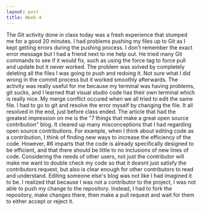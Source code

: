 ```yaml
---
layout: post
title: Week 4
---
```


  The Git activity done in class today was a fresh experience that stumped me for a good 20 minutes. I had problems pushing my files up to Git as I kept getting errors during the pushing process. I don't remember the exact error message but I had a friend next to me help out. He tried many Git commands to see if it would fix, such as using the force tag to force pull and update but it never worked. The problem was solved by completely deleting all the files I was going to push and redoing it. Not sure what I did wrong in the commit process but it worked smoothly afterwards. The activity was really useful for me because my terminal was having problems, git sucks, and I learned that visual studio code has their own terminal which is really nice. My merge conflict occured when we all tried to edit the same file. I had to go to git and resolve the error myself by changing the file. It all resolved in the end, just before class ended. 
  The article that had the greatest impression on me is the "7 things that make a great open source contribution" blog. It cleared up many misconceptions that I had regarding open source contributions. For example, when I think about editing code as a contribution, I think of finding new ways to increase the efficiency of the code. However, #6 imparts that the code is already specifically designed to be efficient, and that there should be little to no inclusions of new lines of code. Considering the needs of other users, not just the contributor will make me want to double check my code so that it doesnt just satisfy the contributors request, but also is clear enough for other contributors to read and understand. 
    Editing someone else's blog was not like I had imagined it to be. I realized that because I was not a contributor to the project, I was not able to push my change to the repository. Instead, I had to fork the repository, make changes there, then make a pull request and wait for them to either accept or reject it. 
